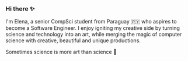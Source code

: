 ### Hi there ✨

I'm Elena, a senior CompSci student from Paraguay 🇵🇾 who aspires to become a Software Engineer. I enjoy igniting my creative side by turning science and technology into an art, while merging the magic of computer science with creative, beautiful and unique productions. 

Sometimes science is more art than science 🤟



<!--
**elenazavala/elenazavala** is a ✨ _special_ ✨ repository because its `README.md` (this file) appears on your GitHub profile.
I think that art is an essential investment in STEM and innovation, and I have always had a passion/interest for creative practices such as the film and video game industry, digital art, paintings, dance, music and architecture. 

Currently trying to find new ways to crossover my creative skills  with my love for technology, research and science.

and unique artistic productions

Here are some ideas to get you started:

- 🔭 I’m currently working on ...
- 🌱 I’m currently learning ...
- 👯 I’m looking to collaborate on ...
- 🤔 I’m looking for help with ...
- 💬 Ask me about ...
- 📫 How to reach me: ...
- 😄 Pronouns: ...
- ⚡ Fun fact: ...
-->
